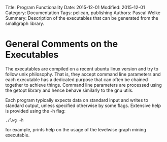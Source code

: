 Title: Program Functionality
Date: 2015-12-01
Modified: 2015-12-01
Category: Documentation
Tags: pelican, publishing
Authors: Pascal Welke
Summary: Description of the executables that can be generated from the smallgraph library.

# General Comments on the Executables

The executables are compiled on a recent ubuntu linux version and try to follow unix philosophy. 
That is, they accept command line parameters and each executable has a dedicated purpose that can often be chained together to achieve things.
Command line parameters are processed using the getopt library and hence behave similarly to the gnu utils.

Each program typically expects data on standard input and writes to standard output, unless specified otherwise by some flags.
Extensive help is provided using the -h flag:

```
./lwg -h
```
for example, prints help on the usage of the levelwise graph mining executable.